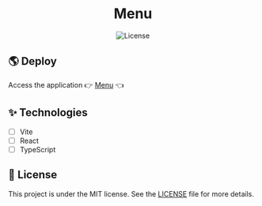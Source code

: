 <h1 align="center">
  Menu
</h1>

<p align="center">
  <img alt="License" src="https://img.shields.io/static/v1?label=license&message=MIT&color=dee2e6&labelColor=0A1033"> 
</p>

## 🌎 Deploy

Access the application 👉 [Menu](https://react-menu-azure.vercel.app/) 👈

## ✨ Technologies

- [ ] Vite
- [ ] React
- [ ] TypeScript

## 📄 License

This project is under the MIT license. See the [LICENSE](LICENSE.md) file for more details.

<br />

